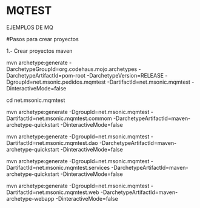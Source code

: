 # MQTEST
EJEMPLOS DE MQ


#Pasos para crear proyectos

1.- Crear proyectos maven

mvn archetype:generate -DarchetypeGroupId=org.codehaus.mojo.archetypes -DarchetypeArtifactId=pom-root -DarchetypeVersion=RELEASE -DgroupId=net.msonic.pedidos.mqmtest -DartifactId=net.msonic.mqmtest -DinteractiveMode=false

cd net.msonic.mqmtest

mvn archetype:generate -DgroupId=net.msonic.mqmtest -DartifactId=net.msonic.mqmtest.commom -DarchetypeArtifactId=maven-archetype-quickstart -DinteractiveMode=false

mvn archetype:generate -DgroupId=net.msonic.mqmtest -DartifactId=net.msonic.mqmtest.dao -DarchetypeArtifactId=maven-archetype-quickstart -DinteractiveMode=false

mvn archetype:generate -DgroupId=net.msonic.mqmtest -DartifactId=net.msonic.mqmtest.services -DarchetypeArtifactId=maven-archetype-quickstart -DinteractiveMode=false

mvn archetype:generate -DgroupId=net.msonic.mqmtest -DartifactId=net.msonic.mqmtest.web -DarchetypeArtifactId=maven-archetype-webapp -DinteractiveMode=false